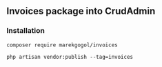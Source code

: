 ## Invoices package into CrudAdmin

### Installation

```
composer require marekgogol/invoices
```

```
php artisan vendor:publish --tag=invoices
```